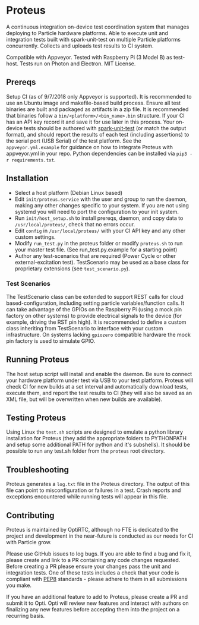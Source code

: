 # Proteus
A continuous integration on-device test coordination system that manages deploying to Particle hardware platforms.
Able to execute unit and integration tests built with spark-unit-test on multiple Particle platforms concurrently.
Collects and uploads test results to CI system.

Compatible with Appveyor. Tested with Raspberry Pi (3 Model B) as test-host.
Tests run on Photon and Electron.
MIT License.

## Prereqs
Setup CI (as of 9/7/2018 only Appveyor is supported). It is recommended to use an Ubuntu image and makefile-based build process.
Ensure all test binaries are built and packaged as artifacts in a zip file.
It is recommended that binaries follow a `bin/<platform>/<bin_name>.bin` structure. If your CI has an API key record it and save it for use later in this process.
Your on-device tests should be authored with [spark-unit-test](https://github.com/m-mcgowan/spark-unit-test) (or match the output format), and should report the results of each test (including assertions) to the serial port (USB Serial) of the test platform.
See the `appveyor.yml.example` for guidance on how to integrate Proteus with appveyor.yml in your repo.
Python dependencies can be installed via `pip3 -r requirements.txt`.

## Installation
- Select a host platform (Debian Linux based)
- Edit `init/proteus.service` with the user and group to run the daemon, making any other changes specific to your system. If you are not using systemd you will need to port the configuration to your init system.
- Run `init/host_setup.sh` to install prereqs, daemon, and copy data to `/usr/local/proteus/`, check that no errors occur.
- Edit `config` in `/usr/local/proteus/` with your CI API key and any other custom settings.
- Modify `run_test.py` in the proteus folder or modify `proteus.sh` to run your master test file. (See run_test.py.example for a starting point)
- Author any test-scenarios that are required (Power Cycle or other external-excitation test). TestScenario may be used as a base class for proprietary extensions (see `test_scenario.py`). 

### Test Scenarios
The TestScenario class can be extended to support REST calls for cloud based-configuration, including setting particle variables/function calls. It can take advantage of the GPIOs on the Raspberry Pi (using a mock pin factory on other systems) to provide electrical signals to the device (for example, driving the RST pin high). It is recommended to define a custom class inheriting from TestScenario to interface with your custom infrastructure. On systems lacking `gpiozero` compatible hardware the mock pin factory is used to simulate GPIO.

## Running Proteus
The host setup script will install and enable the daemon. Be sure to connect your hardware platform under test via USB to your test platform. Proteus will check CI for new builds at a set interval and automatically download tests, execute them, and report the test results to CI (they will also be saved as an XML file, but will be overwritten when new builds are available).

## Testing Proteus
Using Linux the `test.sh` scripts are designed to emulate a python library installation for Proteus (they add the appropriate folders to PYTHONPATH and setup some additional PATH for python and it's subshells). It should be possible to run any test.sh folder from the `proteus` root directory.

## Troubleshooting
Proteus generates a `log.txt` file in the Proteus directory. The output of this file can point to misconfiguration or failures in a test. Crash reports and exceptions encountered while running tests will appear in this file.

## Contributing
Proteus is maintained by OptiRTC, although no FTE is dedicated to the project and development in the near-future is conducted as our needs for CI with Particle grow. 

Please use GitHub issues to log bugs. If you are able to find a bug and fix it, please create and link to a PR containing any code changes requested. Before creating a PR please ensure your changes pass the unit and integration tests. One of these tests includes a check that your code is compliant with [PEP8](https://www.python.org/dev/peps/pep-0008/) standards - please adhere to them in all submissions you make.

If you have an additional feature to add to Proteus, please create a PR and submit it to Opti. Opti will review new features and interact with authors on finalizing any new features before accepting them into the project on a recurring basis.
